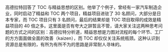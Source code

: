高德拉特回答了 TOC 与精益思想的区别。他举了个例子，曾经有一家汽车制造企业，同时启动了精益和 TOC 两个项目，精益项目进驻了 30 名顾问，大部分是日本专家，而 TOC 项目只有 3 名顾问，最后的结果却是 TOC 项目取得的成效是精益项目的 40 倍之多。这里面是否有夸大之辞暂且不管，请大家关注这两种思考问题的方式之间的区别：高德拉特分析道，精益思想是力图对流程的每个环节、工厂的方方面面做全面的改善（kaizen），而 TOC 却仅仅关注系统瓶颈。这种认识到资源总是有限的，有所为有所不为的思路是非常耐人寻味的。
